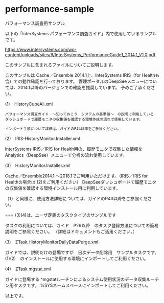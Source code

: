 # performance-sample
パフォーマンス調査用サンプル

以下の「InterSystems パフォーマンス調査ガイド」内で使用しているサンプルです。

https://www.intersystems.com/wp-content/uploads/sites/6/InterSystems_PerformanceGuide1_2014.1_V1.0.pdf

このサンプルに含まれるファイルについてご説明します。

このサンプルは Cache／Ensemble 2014.1上、InterSystems IRIS（for Healthも含）での動作確認を行っております。
管理ポータルのDeepSeeメニューについては、2014.1以降のバージョンでの確認を推奨しています。
予めご了承ください。


(1)　HistoryCubeAll.xml

	パフォーマンス調査ガイド　～知っておこう　システムの基準値～　の説明に利用している
	ダッシュボードで履歴モニタの収集値を確認する環境作成の流れで使用しています。

	インポート手順について詳細は、ガイドのP44以降をご参照ください。


(2)　IRIS-HistoryMonitor.Installer.xml

  InterSystems IRIS／IRIS for Health用の、履歴モニタで収集した情報を Analytics（DeepSee）メニューで分析の流れ使用しています。


(3)　HistoryMonitor.Installer.xml

  Cache／Ensemble2014.1 ～2018.1でご利用いただけます。（IRIS／IRIS for Healthの場合は (2)をご利用ください）
  DeepSeeダッシュボードで履歴モニタの収集値を確認する環境インストール用に利用しています。
  
  （1）と同様に、使用方法詳細については、ガイドのP43以降をご参照ください。



===  (3)(4)は、ユーザ定義のタスクタイプのサンプルです


タスクの利用については、ガイド　P29以降　のタスク登録方法についての簡易説明をご参照ください。
（詳細はドキュメントもご活用ください。）

(3)　ZTask.HistoryMonitorDailyDataPurge.xml

  ガイドでは、説明だけの登場ですが　日次データ削除用　サンプルタスクです。
  (1)(2)　のインストールに使用する環境にインポートしてご利用ください。


(4)　ZTask.mgstat.xml

  ガイドに登場する ^mgstatルーチンによるシステム使用状況のデータ収集ルーチン用タスクです。
  %SYSネームスペースにインポートしてご利用ください。

以上です。
